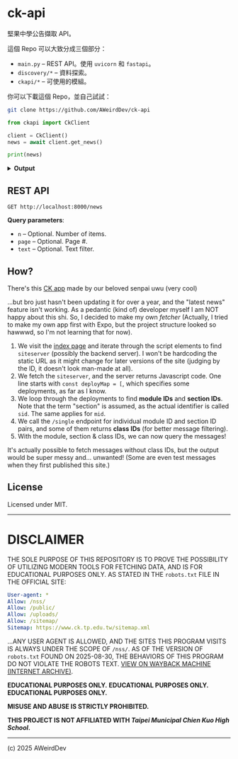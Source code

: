 # ck-api

堅果中學公告擷取 API。

這個 Repo 可以大致分成三個部分：

- `main.py` – REST API。使用 `uvicorn` 和 `fastapi`。
- `discovery/*` – 資料探索。
- `ckapi/*` – 可使用的模組。

你可以下載這個 Repo，並自己試試：

```sh
git clone https://github.com/AWeirdDev/ck-api
```

```python
from ckapi import CkClient

client = CkClient()
news = await client.get_news()

print(news)
```

<details>
<summary><b>Output</b></summary>

```python
[
    Classified(
        id='kpenVCJ9015', 
        name='全部消息', 
        module_id='5abf2d62aa93092cee58ceb4', 
        section_id='IXZld9j7619', 

        # rss feed
        rss='https://www.ck.tp.edu.tw/nss/main/feeder/5abf2d62aa93092cee58ceb4/IXZld9j7619?f=normal&%240=kpenVCJ9015&vector=private&static=false', 
        
        messages=[
            Message(
                id='68b1658afe9e9455cc0e4993', 
                visits=28, 
                ctime='2025-08-29T08:32:10.402Z', 
                utime='2025-08-30T08:01:45.023Z', 
                keywords=[
                    '???', 
                    '???', 
                    '??組'
                ], 
                announcer='??組', 
                title='??', 
                content=MessageContent(
                    html='<p><a href="https://www.example.com">辦法</a></p>', 
                    markdown='[辦法](https://www.example.com)'
                ),
                files=[
                    File(
                        name='example.pdf', 
                        url='https://www.ck.tp.edu.tw/uploads/example.pdf'
                    )
                ]
            ),
            ... # more messages
        ]
    ),
    ... # more items
]
```

</details>

## REST API
```http
GET http://localhost:8000/news
```

**Query parameters**:
- `n` – Optional. Number of items.
- `page` – Optional. Page #.
- `text` – Optional. Text filter.

## How?
There's this [CK app](https://apps.apple.com/app/id6608961910) made by our beloved senpai uwu (very cool)

...but bro just hasn't been updating it for over a year, and the "latest news" feature isn't working.
As a pedantic (kind of) developer myself I am NOT happy about this shi. So, I decided to make my own *fetcher* (Actually, I tried to make my own app first with Expo, but the project structure looked so hawwwd, so I'm not learning that for now).

1. We visit the [index page](https://www.ck.tp.edu.tw/nss/p/index) and iterate through the script elements to find `siteserver` (possibly the backend server). I won't be hardcoding the static URL as it might change for later versions of the site (judging by the ID, it doesn't look man-made at all).
2. We fetch the `siteserver`, and the server returns Javascript code. One line starts with `const deployMap = [`, which specifies some deployments, as far as I know.
3. We loop through the deployments to find **module IDs** and **section IDs**. Note that the term "section" is assumed, as the actual identifier is called `sid`. The same applies for `mid`.
4. We call the `/single` endpoint for individual module ID and section ID pairs, and some of them returns **class IDs** (for better message filtering).
5. With the module, section & class IDs, we can now query the messages!

It's actually possible to fetch messages without class IDs, but the output would be super messy and... unwanted! (Some are even test messages when they first published this site.)

## License
Licensed under MIT.

***

# DISCLAIMER

THE SOLE PURPOSE OF THIS REPOSITORY IS TO PROVE THE POSSIBILITY OF UTILIZING MODERN TOOLS FOR FETCHING DATA, AND IS FOR EDUCATIONAL PURPOSES ONLY.
AS STATED IN THE `robots.txt` FILE IN THE OFFICIAL SITE:

```yml
User-agent: *
Allow: /nss/
Allow: /public/
Allow: /uploads/
Allow: /sitemap/
Sitemap: https://www.ck.tp.edu.tw/sitemap.xml
```

...ANY USER AGENT IS ALLOWED, AND THE SITES THIS PROGRAM VISITS IS ALWAYS UNDER THE SCOPE OF `/nss/`.
AS OF THE VERSION OF `robots.txt` FOUND ON 2025-08-30, THE BEHAVIORS OF THIS PROGRAM DO NOT VIOLATE THE ROBOTS TEXT.
[VIEW ON WAYBACK MACHINE (INTERNET ARCHIVE)](https://web.archive.org/web/20250830100619/https://www.ck.tp.edu.tw/robots.txt).

**EDUCATIONAL PURPOSES ONLY.** **EDUCATIONAL PURPOSES ONLY.** **EDUCATIONAL PURPOSES ONLY.** 

**MISUSE AND ABUSE IS STRICTLY PROHIBITED.**

**THIS PROJECT IS NOT AFFILIATED WITH _Taipei Municipal Chien Kuo High School_.**

***

(c) 2025 AWeirdDev
